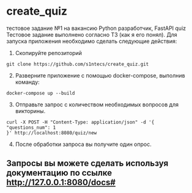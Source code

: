 # create_quiz
тестовое задание №1 на вакансию Python разработчик,  FastAPI quiz
Тестовое задание выполнено согласно ТЗ (как я его понял).
Для запуска приложения необходимо сделать следующие действия:
  1. Скопируйте репозиторий
  ```
  git clone https://github.com/s1ntecs/create_quiz.git
  ```
  2. Разверните приложение с помощью docker-compose, выполнив команду:
  ```
  docker-compose up --build
  ```
  3.  Отправьте запрос с количеством необходимых вопросов для викторины.
  ```
  curl -X POST -H "Content-Type: application/json" -d '{
  "questions_num": 1
}' http://localhost:8080/quiz/new
  ```
  4. После обработки запроса вы получите один опрос.

## Запросы вы можете сделать используя документацию по ссылке http://127.0.0.1:8080/docs#
